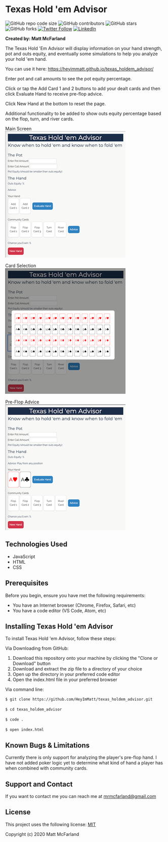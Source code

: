 # Texas Hold 'em Advisor

![GitHub repo code size](https://img.shields.io/github/languages/code-size/heyimmatt/texas_holdem_advisor)
![GitHub contributors](https://img.shields.io/github/contributors/heyimmatt/texas_holdem_advisor)
![GitHub stars](https://img.shields.io/github/stars/heyimmatt/texas_holdem_advisor?style=social)
![GitHub forks](https://img.shields.io/github/forks/heyimmatt/texas_holdem_advisor?style=social)
[![Twitter Follow](https://img.shields.io/twitter/follow/heyimmatt?style=social)](https://twitter.com/heyimmatt)
[![LinkedIn](https://img.shields.io/badge/-LinkedIn-black.svg?style=plastic&logo=linkedin&colorB=2867B2)](https://www.linkedin.com/in/mattmcfarland/)

**Created by: Matt McFarland**

The Texas Hold 'Em Advisor will display information on your hand strength, pot and outs equity, and eventually some simulations to help you analyze your hold 'em hand. 

You can use it here:
https://heyimmatt.github.io/texas_holdem_advisor/

Enter pot and call amounts to see the pot equity percentage.

Click or tap the Add Card 1 and 2 buttons to add your dealt cards and then click Evaluate Hand to receive pre-flop advice.

Click New Hand at the bottom to reset the page.

Additional functionality to be added to show outs equity percentage based on the flop, turn, and river cards.

Main Screen  
![Main Screen](https://github.com/HeyImMatt/texas_holdem_advisor/blob/master/images/THAdvisorMain.png)

Card Selection  
![Card Selection](https://github.com/HeyImMatt/texas_holdem_advisor/blob/master/images/SelectCard.png)

Pre-Flop Advice  
![Pre-Flop Advice](https://github.com/HeyImMatt/texas_holdem_advisor/blob/master/images/PreFlop.png)


## Technologies Used
- JavaScript
- HTML
- CSS

## Prerequisites

Before you begin, ensure you have met the following requirements:
* You have an Internet browser (Chrome, Firefox, Safari, etc)
* You have a code editor (VS Code, Atom, etc)

## Installing Texas Hold 'em Advisor

To install Texas Hold 'em Advisor, follow these steps:

Via Downloading from GitHub:
1. Download this repository onto your machine by clicking the "Clone or Download" button
2. Download and extract the zip file to a directory of your choice
3. Open up the directory in your preferred code editor
4. Open the index.html file in your preferred browser

Via command line:
```
$ git clone https://github.com/HeyImMatt/texas_holdem_advisor.git

$ cd texas_holdem_advisor

$ code .

$ open index.html
```

## Known Bugs & Limitations

Currently there is only support for analyzing the player's pre-flop hand. I have not added poker logic yet to determine what kind of hand a player has when combined with community cards.

## Support and Contact

If you want to contact me you can reach me at <mrmcfarland@gmail.com>

## License

This project uses the following license: [MIT](https://opensource.org/licenses/MIT)

Copyright (c) 2020 Matt McFarland

